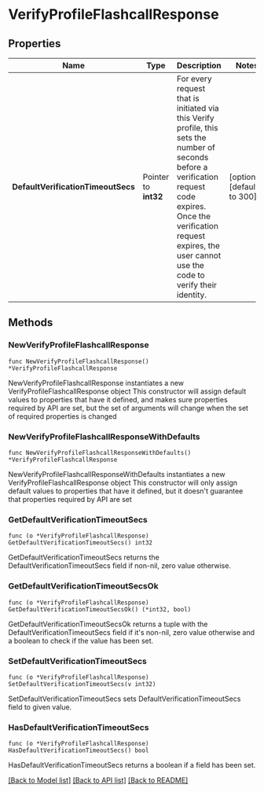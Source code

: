 # VerifyProfileFlashcallResponse

## Properties

Name | Type | Description | Notes
------------ | ------------- | ------------- | -------------
**DefaultVerificationTimeoutSecs** | Pointer to **int32** | For every request that is initiated via this Verify profile, this sets the number of seconds before a verification request code expires. Once the verification request expires, the user cannot use the code to verify their identity. | [optional] [default to 300]

## Methods

### NewVerifyProfileFlashcallResponse

`func NewVerifyProfileFlashcallResponse() *VerifyProfileFlashcallResponse`

NewVerifyProfileFlashcallResponse instantiates a new VerifyProfileFlashcallResponse object
This constructor will assign default values to properties that have it defined,
and makes sure properties required by API are set, but the set of arguments
will change when the set of required properties is changed

### NewVerifyProfileFlashcallResponseWithDefaults

`func NewVerifyProfileFlashcallResponseWithDefaults() *VerifyProfileFlashcallResponse`

NewVerifyProfileFlashcallResponseWithDefaults instantiates a new VerifyProfileFlashcallResponse object
This constructor will only assign default values to properties that have it defined,
but it doesn't guarantee that properties required by API are set

### GetDefaultVerificationTimeoutSecs

`func (o *VerifyProfileFlashcallResponse) GetDefaultVerificationTimeoutSecs() int32`

GetDefaultVerificationTimeoutSecs returns the DefaultVerificationTimeoutSecs field if non-nil, zero value otherwise.

### GetDefaultVerificationTimeoutSecsOk

`func (o *VerifyProfileFlashcallResponse) GetDefaultVerificationTimeoutSecsOk() (*int32, bool)`

GetDefaultVerificationTimeoutSecsOk returns a tuple with the DefaultVerificationTimeoutSecs field if it's non-nil, zero value otherwise
and a boolean to check if the value has been set.

### SetDefaultVerificationTimeoutSecs

`func (o *VerifyProfileFlashcallResponse) SetDefaultVerificationTimeoutSecs(v int32)`

SetDefaultVerificationTimeoutSecs sets DefaultVerificationTimeoutSecs field to given value.

### HasDefaultVerificationTimeoutSecs

`func (o *VerifyProfileFlashcallResponse) HasDefaultVerificationTimeoutSecs() bool`

HasDefaultVerificationTimeoutSecs returns a boolean if a field has been set.


[[Back to Model list]](../README.md#documentation-for-models) [[Back to API list]](../README.md#documentation-for-api-endpoints) [[Back to README]](../README.md)


